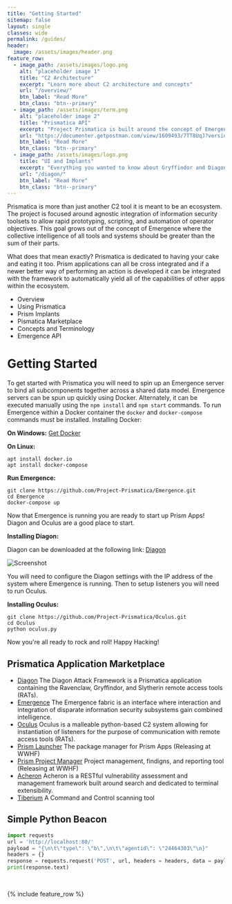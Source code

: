 ```yaml
---
title: "Getting Started"
sitemap: false
layout: single
classes: wide
permalink: /guides/
header:
  image: /assets/images/header.png
feature_row:
  - image_path: /assets/images/logo.png
    alt: "placeholder image 1"
    title: "C2 Architecture"
    excerpt: "Learn more about C2 architecture and concepts"
    url: "/overview/"
    btn_label: "Read More"
    btn_class: "btn--primary"
  - image_path: /assets/images/term.png
    alt: "placeholder image 2"
    title: "Prismatica API"
    excerpt: "Project Prismatica is built around the concept of Emergence. Explore the Emergence API!"
    url: "https://documenter.getpostman.com/view/1609493/7TT8UqJ?version=latest"
    btn_label: "Read More"
    btn_class: "btn--primary"
  - image_path: /assets/images/logo.png
    title: "UI and Implants"
    excerpt: "Everything you wanted to know about Gryffindor and Diagon"
    url: "/diagon/"
    btn_label: "Read More"
    btn_class: "btn--primary"
---
```


Prismatica is more than just another C2 tool it is meant to be an ecosystem. The project is focused around agnostic integration of information security toolsets to allow rapid prototyping, scripting, and automation of operator objectives. This goal grows out of the concept of Emergence where the collective intelligence of all tools and systems should be greater than the sum of their parts.

What does that mean exactly? Prismatica is dedicated to having your cake and eating it too. Prism applications can all be cross integrated and if a newer better way of performing an action is developed it can be integrated with the framework to automatically yield all of the capabilities of other apps within the ecosystem.

- Overview
- Using Prismatica
- Prism Implants
- Pismatica Marketplace
- Concepts and Terminology
- Emergence API

# Getting Started
To get started with Prismatica you will need to spin up an Emergence server to bind all subcomponents together across a shared data model. Emergence servers can be spun up quickly using Docker. Alternately, it can be executed manually using the `npm install` and `npm start` commands. To run Emergence within a Docker container the `docker` and `docker-compose` commands must be installed. Installing Docker:

**On Windows:** [Get Docker](https://docs.docker.com/docker-for-windows/install/)

**On Linux:**
```
apt install docker.io
apt install docker-compose
```

**Run Emergence:**
```
git clone https://github.com/Project-Prismatica/Emergence.git
cd Emergence
docker-compose up
```

Now that Emergence is running you are ready to start up Prism Apps! Diagon and Oculus are a good place to start.

**Installing Diagon:**

Diagon can be downloaded at the following link: [Diagon](https://github.com/Project-Prismatica/Diagon/releases)

![Screenshot](/assets/images/demo.gif)

You will need to configure the Diagon settings with the IP address of the system where Emergence is running. Then to setup listeners you will need to run Oculus.

**Installing Oculus:**

```
git clone https://github.com/Project-Prismatica/Oculus.git
cd Oculus
python oculus.py
```

Now you're all ready to rock and roll! Happy Hacking!

## Prismatica Application Marketplace

- [Diagon](https://github.com/Project-Prismatica/Diagon) The Diagon Attack Framework is a Prismatica application containing the Ravenclaw, Gryffindor, and Slytherin remote access tools (RATs).
- [Emergence](https://github.com/Project-Prismatica/Emergence) The Emergence fabric is an interface where interaction and integration of disparate information security subsystems gain combined intelligence.
- [Oculus](https://github.com/Project-Prismatica/Oculus) Oculus is a malleable python-based C2 system allowing for instantiation of listeners for the purpose of communication with remote access tools (RATs).
- [Prism Launcher]() The package manager for Prism Apps (Releasing at WWHF)
- [Prism Project Manager]() Project management, findigns, and reporting tool (Releasing at WWHF)
- [Acheron](https://github.com/Acheron-VAF/Acheron) Acheron is a RESTful vulnerability assessment and management framework built around search and dedicated to terminal extensibility.
- [Tiberium](https://github.com/0sm0s1z/Tiberium/releases) A Command and Control scanning tool


## Simple Python Beacon

```py
import requests
url = 'http://localhost:80/'
payload = "{\n\t\"type\": \"b\",\n\t\"agentid\": \"24464303\"\n}"
headers = {}
response = requests.request('POST', url, headers = headers, data = payload, allow_redirects=False, timeout=undefined, allow_redirects=false)
print(response.text)
```

<br />


{% include feature_row %}
